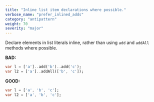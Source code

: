 ```yaml
---
title: "Inline list item declarations where possible."
verbose_name: "prefer_inlined_adds"
category: "antipattern"
weight: 70
severity: "major"
---
```

Declare elements in list literals inline, rather than using `add` and 
`addAll` methods where possible.


**BAD:**
```dart
var l = ['a']..add('b')..add('c');
var l2 = ['a']..addAll(['b', 'c']);
```

**GOOD:**
```dart
var l = ['a', 'b', 'c'];
var l2 = ['a', 'b', 'c'];
```
